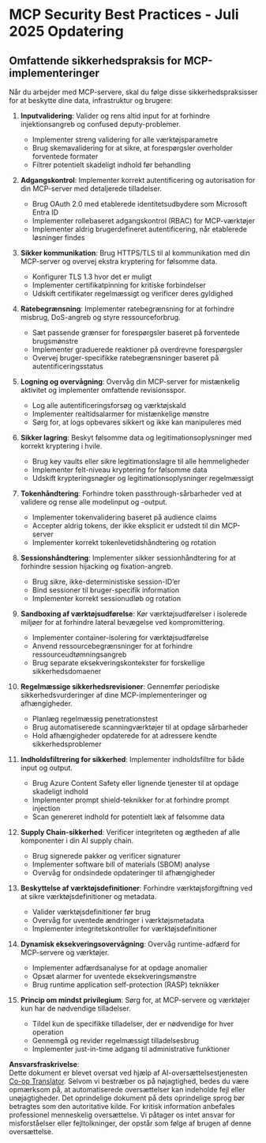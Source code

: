 <!--
CO_OP_TRANSLATOR_METADATA:
{
  "original_hash": "c3f4ea5732d64bf965e8aa2907759709",
  "translation_date": "2025-07-17T08:52:33+00:00",
  "source_file": "02-Security/mcp-security-best-practices-2025.md",
  "language_code": "da"
}
-->
# MCP Security Best Practices - Juli 2025 Opdatering

## Omfattende sikkerhedspraksis for MCP-implementeringer

Når du arbejder med MCP-servere, skal du følge disse sikkerhedspraksisser for at beskytte dine data, infrastruktur og brugere:

1. **Inputvalidering**: Valider og rens altid input for at forhindre injektionsangreb og confused deputy-problemer.  
   - Implementer streng validering for alle værktøjsparametre  
   - Brug skemavalidering for at sikre, at forespørgsler overholder forventede formater  
   - Filtrer potentielt skadeligt indhold før behandling  

2. **Adgangskontrol**: Implementer korrekt autentificering og autorisation for din MCP-server med detaljerede tilladelser.  
   - Brug OAuth 2.0 med etablerede identitetsudbydere som Microsoft Entra ID  
   - Implementer rollebaseret adgangskontrol (RBAC) for MCP-værktøjer  
   - Implementer aldrig brugerdefineret autentificering, når etablerede løsninger findes  

3. **Sikker kommunikation**: Brug HTTPS/TLS til al kommunikation med din MCP-server og overvej ekstra kryptering for følsomme data.  
   - Konfigurer TLS 1.3 hvor det er muligt  
   - Implementer certifikatpinning for kritiske forbindelser  
   - Udskift certifikater regelmæssigt og verificer deres gyldighed  

4. **Ratebegrænsning**: Implementer ratebegrænsning for at forhindre misbrug, DoS-angreb og styre ressourceforbrug.  
   - Sæt passende grænser for forespørgsler baseret på forventede brugsmønstre  
   - Implementer graduerede reaktioner på overdrevne forespørgsler  
   - Overvej bruger-specifikke ratebegrænsninger baseret på autentificeringsstatus  

5. **Logning og overvågning**: Overvåg din MCP-server for mistænkelig aktivitet og implementer omfattende revisionsspor.  
   - Log alle autentificeringsforsøg og værktøjskald  
   - Implementer realtidsalarmer for mistænkelige mønstre  
   - Sørg for, at logs opbevares sikkert og ikke kan manipuleres med  

6. **Sikker lagring**: Beskyt følsomme data og legitimationsoplysninger med korrekt kryptering i hvile.  
   - Brug key vaults eller sikre legitimationslagre til alle hemmeligheder  
   - Implementer felt-niveau kryptering for følsomme data  
   - Udskift krypteringsnøgler og legitimationsoplysninger regelmæssigt  

7. **Tokenhåndtering**: Forhindre token passthrough-sårbarheder ved at validere og rense alle modelinput og -output.  
   - Implementer tokenvalidering baseret på audience claims  
   - Accepter aldrig tokens, der ikke eksplicit er udstedt til din MCP-server  
   - Implementer korrekt tokenlevetidshåndtering og rotation  

8. **Sessionshåndtering**: Implementer sikker sessionhåndtering for at forhindre session hijacking og fixation-angreb.  
   - Brug sikre, ikke-deterministiske session-ID’er  
   - Bind sessioner til bruger-specifik information  
   - Implementer korrekt sessionudløb og rotation  

9. **Sandboxing af værktøjsudførelse**: Kør værktøjsudførelser i isolerede miljøer for at forhindre lateral bevægelse ved kompromittering.  
   - Implementer container-isolering for værktøjsudførelse  
   - Anvend ressourcebegrænsninger for at forhindre ressourceudtømningsangreb  
   - Brug separate eksekveringskontekster for forskellige sikkerhedsdomaener  

10. **Regelmæssige sikkerhedsrevisioner**: Gennemfør periodiske sikkerhedsvurderinger af dine MCP-implementeringer og afhængigheder.  
    - Planlæg regelmæssig penetrationstest  
    - Brug automatiserede scanningværktøjer til at opdage sårbarheder  
    - Hold afhængigheder opdaterede for at adressere kendte sikkerhedsproblemer  

11. **Indholdsfiltrering for sikkerhed**: Implementer indholdsfiltre for både input og output.  
    - Brug Azure Content Safety eller lignende tjenester til at opdage skadeligt indhold  
    - Implementer prompt shield-teknikker for at forhindre prompt injection  
    - Scan genereret indhold for potentielt læk af følsomme data  

12. **Supply Chain-sikkerhed**: Verificer integriteten og ægtheden af alle komponenter i din AI supply chain.  
    - Brug signerede pakker og verificer signaturer  
    - Implementer software bill of materials (SBOM) analyse  
    - Overvåg for ondsindede opdateringer til afhængigheder  

13. **Beskyttelse af værktøjsdefinitioner**: Forhindre værktøjsforgiftning ved at sikre værktøjsdefinitioner og metadata.  
    - Valider værktøjsdefinitioner før brug  
    - Overvåg for uventede ændringer i værktøjsmetadata  
    - Implementer integritetskontroller for værktøjsdefinitioner  

14. **Dynamisk eksekveringsovervågning**: Overvåg runtime-adfærd for MCP-servere og værktøjer.  
    - Implementer adfærdsanalyse for at opdage anomalier  
    - Opsæt alarmer for uventede eksekveringsmønstre  
    - Brug runtime application self-protection (RASP) teknikker  

15. **Princip om mindst privilegium**: Sørg for, at MCP-servere og værktøjer kun har de nødvendige tilladelser.  
    - Tildel kun de specifikke tilladelser, der er nødvendige for hver operation  
    - Gennemgå og revider regelmæssigt tilladelsesbrug  
    - Implementer just-in-time adgang til administrative funktioner

**Ansvarsfraskrivelse**:  
Dette dokument er blevet oversat ved hjælp af AI-oversættelsestjenesten [Co-op Translator](https://github.com/Azure/co-op-translator). Selvom vi bestræber os på nøjagtighed, bedes du være opmærksom på, at automatiserede oversættelser kan indeholde fejl eller unøjagtigheder. Det oprindelige dokument på dets oprindelige sprog bør betragtes som den autoritative kilde. For kritisk information anbefales professionel menneskelig oversættelse. Vi påtager os intet ansvar for misforståelser eller fejltolkninger, der opstår som følge af brugen af denne oversættelse.